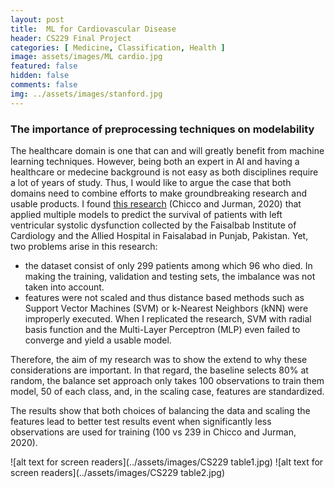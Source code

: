 ```yaml
---
layout: post
title:  ML for Cardiovascular Disease
header: CS229 Final Project 
categories: [ Medicine, Classification, Health ]
image: assets/images/ML cardio.jpg
featured: false
hidden: false
comments: false
img: ../assets/images/stanford.jpg
---
```

### The importance of preprocessing techniques on modelability

The healthcare domain is one that can and will greatly benefit from machine learning techniques. However, being both an expert in AI and having a healthcare or medecine background is not easy as both disciplines require a lot of years of study. Thus, I would like to argue the case that both domains need to combine efforts to make groundbreaking research and usable products. 
I found [this research](https://bmcmedinformdecismak.biomedcentral.com/articles/10.1186/s12911-020-1023-5?ref=https://githubhelp.com) (Chicco and Jurman, 2020) that applied multiple models to predict the survival of patients with left ventricular systolic dysfunction collected by the Faisalbab Institute of Cardiology and the Allied Hospital in Faisalabad in Punjab, Pakistan. Yet, two problems arise in this research: 
- the dataset consist of only 299 patients among which 96 who died. In making the training, validation and testing sets, the imbalance was not taken into account. 
- features were not scaled and thus distance based methods such as Support Vector Machines (SVM) or k-Nearest Neighbors (kNN) were improperly executed. When I replicated the research, SVM with radial basis function and the Multi-Layer Perceptron (MLP) even failed to converge and yield a usable model. 

Therefore, the aim of my research was to show the extend to why these considerations are important. In that regard, the baseline selects 80% at random, the balance set approach only takes 100 observations to train them model, 50 of each class, and, in the scaling case, features are standardized.

The results show that both choices of balancing the data and scaling the features lead to better test results event when significantly less observations are used for training (100 vs 239 in Chicco and Jurman, 2020).

![alt text for screen readers](../assets/images/CS229 table1.jpg)
![alt text for screen readers](../assets/images/CS229 table2.jpg)

<div style="margin-left:-0px">
<object data="../assets/images/ML Poster.pdf" type="application/pdf" width="750px" height="500px">
</object>
</div>